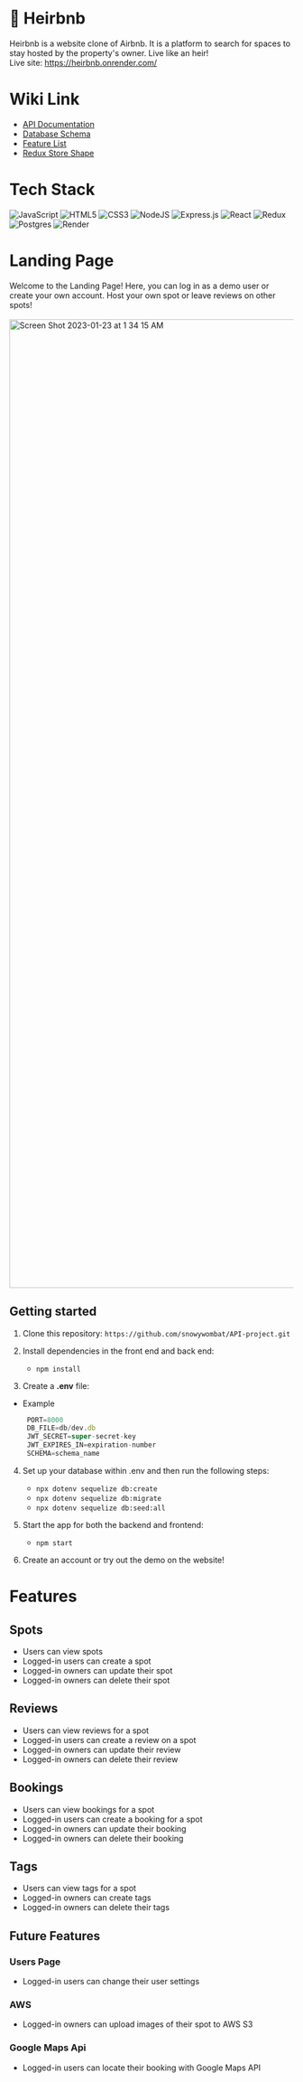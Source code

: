 #  👑 Heirbnb
Heirbnb is a website clone of Airbnb. It is a platform to search for spaces to stay hosted by the property's owner. Live like an heir!
<br>
Live site: https://heirbnb.onrender.com/ 

# Wiki Link
* [API Documentation](https://github.com/snowywombat/API-project/wiki/API-Documentation)
* [Database Schema](https://github.com/snowywombat/API-project/wiki/Database-Schema)
* [Feature List](https://github.com/snowywombat/API-project/wiki/Feature-List)
* [Redux Store Shape](https://github.com/snowywombat/API-project/wiki/Redux-Store-Shape)

# Tech Stack
![JavaScript](https://img.shields.io/badge/javascript-%23323330.svg?style=for-the-badge&logo=javascript&logoColor=%23F7DF1E)
![HTML5](https://img.shields.io/badge/html5-%23E34F26.svg?style=for-the-badge&logo=html5&logoColor=white)
![CSS3](https://img.shields.io/badge/css3-%231572B6.svg?style=for-the-badge&logo=css3&logoColor=white)
![NodeJS](https://img.shields.io/badge/node.js-6DA55F?style=for-the-badge&logo=node.js&logoColor=white)
![Express.js](https://img.shields.io/badge/express.js-%23404d59.svg?style=for-the-badge&logo=express&logoColor=%2361DAFB)
![React](https://img.shields.io/badge/react-%2320232a.svg?style=for-the-badge&logo=react&logoColor=%2361DAFB)
![Redux](https://img.shields.io/badge/redux-%23593d88.svg?style=for-the-badge&logo=redux&logoColor=white)
![Postgres](https://img.shields.io/badge/postgres-%23316192.svg?style=for-the-badge&logo=postgresql&logoColor=white)
![Render](https://img.shields.io/badge/Render-%46E3B7.svg?style=for-the-badge&logo=render&logoColor=white)

# Landing Page
Welcome to the Landing Page! Here, you can log in as a demo user or create your own account. Host your own spot or leave reviews on other spots!
<br>
<br>
<img width="1715" alt="Screen Shot 2023-01-23 at 1 34 15 AM" src="https://user-images.githubusercontent.com/96889369/214007210-aa6cb914-cbc6-4360-b582-96df482cf4b9.png">

## Getting started
1. Clone this repository:
   `
   https://github.com/snowywombat/API-project.git
   `
2. Install dependencies in the front end and back end:
   * `npm install`

3. Create a **.env** file:
 - Example
   
   ```js
    PORT=8000
    DB_FILE=db/dev.db
    JWT_SECRET=super-secret-key
    JWT_EXPIRES_IN=expiration-number
    SCHEMA=schema_name

4. Set up your database within .env and then run the following steps: 
   * `npx dotenv sequelize db:create`
   * `npx dotenv sequelize db:migrate` 
   * `npx dotenv sequelize db:seed:all`

5. Start the app for both the backend and frontend:
   * `npm start`

6. Create an account or try out the demo on the website!

# Features 

## Spots
* Users can view spots
* Logged-in users can create a spot
* Logged-in owners can update their spot
* Logged-in owners can delete their spot

## Reviews
* Users can view reviews for a spot
* Logged-in users can create a review on a spot
* Logged-in owners can update their review
* Logged-in owners can delete their review

## Bookings
* Users can view bookings for a spot
* Logged-in users can create a booking for a spot
* Logged-in owners can update their booking 
* Logged-in owners can delete their booking

## Tags
* Users can view tags for a spot
* Logged-in owners can create tags
* Logged-in owners can delete their tags


## Future Features
### Users Page
* Logged-in users can change their user settings
### AWS
* Logged-in owners can upload images of their spot to AWS S3
### Google Maps Api
* Logged-in users can locate their booking with Google Maps API
